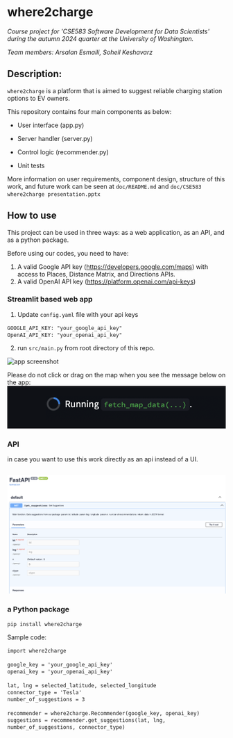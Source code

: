 # where2charge
_Course project for 'CSE583 Software Development for Data Scientists' during the autumn 2024 quarter at the University of Washington._

_Team members: Arsalan Esmaili, Soheil Keshavarz_

## Description: 

`where2charge` is a platform that is aimed to suggest reliable charging station options to EV owners.

This repository contains four main components as below:
- User interface (app.py) 

- Server handler (server.py)

- Control logic (recommender.py)

- Unit tests 

More information on user requirements, component design, structure of this work, and future work
can be seen at `doc/README.md` and `doc/CSE583 where2charge presentation.pptx`



## How to use
This project can be used in three ways: as a web application, as an API, and as a python package. 

Before using our codes, you need to have:

1. A valid Google API key (https://developers.google.com/maps) with access to Places, Distance Matrix, 
and Directions APIs.
2. A valid OpenAI API key (https://platform.openai.com/api-keys)
### Streamlit based web app
1. Update `config.yaml` file with your api keys
```angular2html
GOOGLE_API_KEY: "your_google_api_key"
OpenAI_API_KEY: "your_openai_api_key"
```
2. run `src/main.py` from root directory of this repo.

![app screenshot](https://github.com/BlueSoheil99/where2charge/blob/main/doc/recording.gif?raw=true)

Please do not click or drag on the map when you see the message below on the app:
![app screenshot](https://github.com/BlueSoheil99/where2charge/blob/main/doc/running_screenshot.png?raw=true)
### API
in case you want to use this work directly as an api instead of a UI.

```angular2html

```
![api_screenshot](https://github.com/BlueSoheil99/where2charge/blob/main/doc/api_screenshot.png?raw=true)
### a Python package

```angular2html
pip install where2charge
```
Sample code:
```angular2html
import where2charge

google_key = 'your_google_api_key'
openai_key = 'your_openai_api_key'

lat, lng = selected_latitude, selected_longitude
connector_type = 'Tesla'
number_of_suggestions = 3

recommender = where2charge.Recommender(google_key, openai_key)
suggestions = recommender.get_suggestions(lat, lng, number_of_suggestions, connector_type)
```